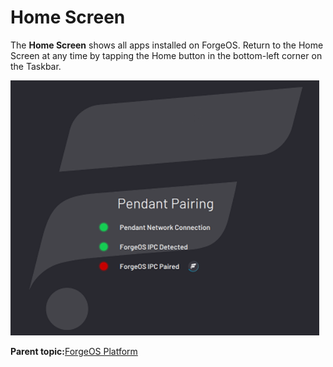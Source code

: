 # Home Screen

The **Home Screen** shows all apps installed on ForgeOS. Return to the Home Screen at any time by tapping the Home button in the bottom-left corner on the Taskbar.

![](../Images/Platform/AutoPairing-Cropped.png)

**Parent topic:**[ForgeOS Platform](../Platform/PlatformOverview.md)


